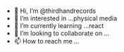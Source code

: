 - 👋 Hi, I’m @thirdhandrecords
- 👀 I’m interested in ...physical media
- 🌱 I’m currently learning ...react
- 💞️ I’m looking to collaborate on ...
- 📫 How to reach me ...

<!---
thirdhandrecords/thirdhandrecords is a ✨ special ✨ repository because its `README.md` (this file) appears on your GitHub profile.
You can click the Preview link to take a look at your changes.
--->
